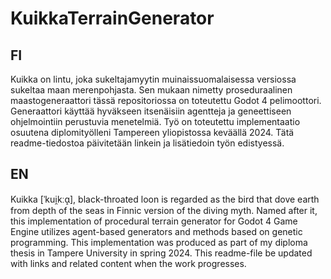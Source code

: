 # KuikkaTerrainGenerator
## FI
Kuikka on lintu, joka sukeltajamyytin muinaissuomalaisessa versiossa sukeltaa maan merenpohjasta. Sen mukaan nimetty proseduraalinen maastogeneraattori tässä repositoriossa on toteutettu Godot 4 pelimoottori. Generaattori käyttää hyväkseen itsenäisiin agentteja
ja geneettiseen ohjelmointiin perustuvia menetelmiä. Työ on toteutettu implementaatio osuutena diplomityölleni Tampereen yliopistossa keväällä 2024. Tätä readme-tiedostoa päivitetään linkein ja lisätiedoin työn edistyessä. 

## EN
Kuikka [ˈkui̯kːɑ̝], black-throated loon is regarded as the bird that dove earth from depth of the seas in Finnic version of the diving myth. Named after it, this implementation of procedural terrain generator for Godot 4 Game Engine utilizes agent-based
generators and methods based on genetic programming. This implementation was produced as part of my diploma thesis in Tampere University in spring 2024. This readme-file be updated with links and related content when the work progresses.
